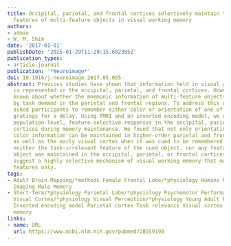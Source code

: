 ```yaml
---
title: Occipital, parietal, and frontal cortices selectively maintain task-relevant
  features of multi-feature objects in visual working memory
authors:
- admin
- W. M. Shim
date: '2017-01-01'
publishDate: '2025-01-29T11:29:15.602395Z'
publication_types:
- article-journal
publication: '*Neuroimage*'
doi: 10.1016/j.neuroimage.2017.05.055
abstract: Previous studies have shown that information held in visual working memory
  is represented in the occipital, parietal, and frontal cortices. However, less is
  known about whether the mnemonic information of multi-feature objects is modulated
  by task demand in the parietal and frontal regions. To address this question, we
  asked participants to remember either color or orientation of one of the two colored
  gratings for a delay. Using fMRI and an inverted encoding model, we reconstructed
  population-level, feature-selective responses in the occipital, parietal and frontal
  cortices during memory maintenance. We found that not only orientation but also
  color information can be maintained in higher-order parietal and frontal cortices
  as well as the early visual cortex when it was cued to be remembered. Conversely,
  neither the task-irrelevant feature of the cued object, nor any feature of the uncued
  object was maintained in the occipital, parietal, or frontal cortices. These results
  suggest a highly selective mechanism of visual working memory that maintains task-relevant
  features only.
tags:
- Adult Brain Mapping/*methods Female Frontal Lobe/*physiology Humans Magnetic Resonance
  Imaging Male Memory
- Short-Term/*physiology Parietal Lobe/*physiology Psychomotor Performance/*physiology
  Visual Cortex/*physiology Visual Perception/*physiology Young Adult Frontal cortex
  Inverted encoding model Parietal cortex Task relevance Visual cortex Visual working
  memory
links:
- name: URL
  url: https://www.ncbi.nlm.nih.gov/pubmed/28559190
---
```

